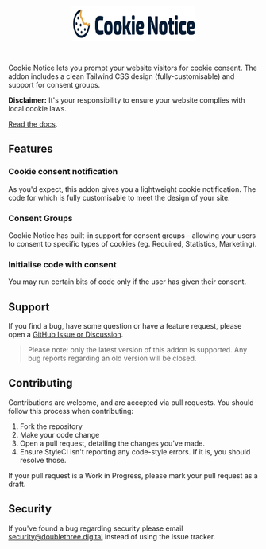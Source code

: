 <p align="center">
<picture>
    <source srcset="./logo-dark.svg" media="(prefers-color-scheme: dark)">
    <img align="center" width="250" height="70" src="./logo-default.svg">
</picture>
</p>
<br>

Cookie Notice lets you prompt your website visitors for cookie consent. The addon includes a clean Tailwind CSS design (fully-customisable) and support for consent groups.

**Disclaimer:** It's your responsibility to ensure your website complies with local cookie laws.

[Read the docs](https://cookie-notice.duncanmcclean.com).

## Features

### Cookie consent notification

As you'd expect, this addon gives you a lightweight cookie notification. The code for which is fully customisable to meet the design of your site.

### Consent Groups

Cookie Notice has built-in support for consent groups - allowing your users to consent to specific types of cookies (eg. Required, Statistics, Marketing).

### Initialise code with consent

You may run certain bits of code only if the user has given their consent.

## Support

If you find a bug, have some question or have a feature request, please open a [GitHub Issue or Discussion](https://github.com/duncanmcclean/cookie-notice/issues/new/choose).

> Please note: only the latest version of this addon is supported. Any bug reports regarding an old version will be closed.

## Contributing

Contributions are welcome, and are accepted via pull requests. You should follow this process when contributing:

1. Fork the repository
2. Make your code change
3. Open a pull request, detailing the changes you've made.
4. Ensure StyleCI isn't reporting any code-style errors. If it is, you should resolve those.

If your pull request is a Work in Progress, please mark your pull request as a draft.

## Security

If you've found a bug regarding security please email security@doublethree.digital instead of using the issue tracker.
